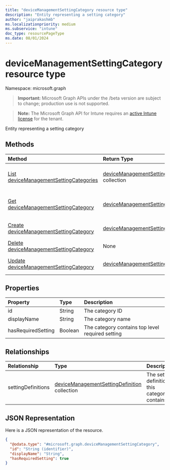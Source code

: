 ```yaml
---
title: "deviceManagementSettingCategory resource type"
description: "Entity representing a setting category"
author: "jaiprakashmb"
ms.localizationpriority: medium
ms.subservice: "intune"
doc_type: resourcePageType
ms.date: 08/01/2024
---
```


# deviceManagementSettingCategory resource type

Namespace: microsoft.graph

> **Important:** Microsoft Graph APIs under the /beta version are subject to change; production use is not supported.

> **Note:** The Microsoft Graph API for Intune requires an [active Intune license](https://go.microsoft.com/fwlink/?linkid=839381) for the tenant.

Entity representing a setting category

## Methods
|Method|Return Type|Description|
|:---|:---|:---|
|[List deviceManagementSettingCategories](../api/intune-deviceintent-devicemanagementsettingcategory-list.md)|[deviceManagementSettingCategory](../resources/intune-deviceintent-devicemanagementsettingcategory.md) collection|List properties and relationships of the [deviceManagementSettingCategory](../resources/intune-deviceintent-devicemanagementsettingcategory.md) objects.|
|[Get deviceManagementSettingCategory](../api/intune-deviceintent-devicemanagementsettingcategory-get.md)|[deviceManagementSettingCategory](../resources/intune-deviceintent-devicemanagementsettingcategory.md)|Read properties and relationships of the [deviceManagementSettingCategory](../resources/intune-deviceintent-devicemanagementsettingcategory.md) object.|
|[Create deviceManagementSettingCategory](../api/intune-deviceintent-devicemanagementsettingcategory-create.md)|[deviceManagementSettingCategory](../resources/intune-deviceintent-devicemanagementsettingcategory.md)|Create a new [deviceManagementSettingCategory](../resources/intune-deviceintent-devicemanagementsettingcategory.md) object.|
|[Delete deviceManagementSettingCategory](../api/intune-deviceintent-devicemanagementsettingcategory-delete.md)|None|Deletes a [deviceManagementSettingCategory](../resources/intune-deviceintent-devicemanagementsettingcategory.md).|
|[Update deviceManagementSettingCategory](../api/intune-deviceintent-devicemanagementsettingcategory-update.md)|[deviceManagementSettingCategory](../resources/intune-deviceintent-devicemanagementsettingcategory.md)|Update the properties of a [deviceManagementSettingCategory](../resources/intune-deviceintent-devicemanagementsettingcategory.md) object.|

## Properties
|Property|Type|Description|
|:---|:---|:---|
|id|String|The category ID|
|displayName|String|The category name|
|hasRequiredSetting|Boolean|The category contains top level required setting|

## Relationships
|Relationship|Type|Description|
|:---|:---|:---|
|settingDefinitions|[deviceManagementSettingDefinition](../resources/intune-deviceintent-devicemanagementsettingdefinition.md) collection|The setting definitions this category contains|

## JSON Representation
Here is a JSON representation of the resource.
<!-- {
  "blockType": "resource",
  "keyProperty": "id",
  "@odata.type": "microsoft.graph.deviceManagementSettingCategory"
}
-->
``` json
{
  "@odata.type": "#microsoft.graph.deviceManagementSettingCategory",
  "id": "String (identifier)",
  "displayName": "String",
  "hasRequiredSetting": true
}
```
